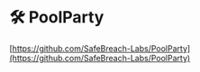 # 🛠️ PoolParty

[https://github.com/SafeBreach-Labs/PoolParty](https://github.com/SafeBreach-Labs/PoolParty)
